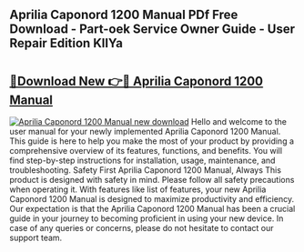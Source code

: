 ## Aprilia Caponord 1200 Manual PDf Free Download - Part-oek Service Owner Guide - User Repair Edition KlIYa

# <h2><a href="http://cf22379.oget.top/?id=Aprilia+Caponord+1200+Manual">🔗Download New 👉🔴 Aprilia Caponord 1200 Manual</a></h2>

[![Aprilia Caponord 1200 Manual new download](https://i.imgur.com/5g1atiW.png)](http://cf22379.oget.top/?id=Aprilia+Caponord+1200+Manual)
Hello and welcome to the user manual for your newly implemented Aprilia Caponord 1200 Manual. This guide is here to help you make the most of your product by providing a comprehensive overview of its features, functions, and benefits. You will find step-by-step instructions for installation, usage, maintenance, and troubleshooting. Safety First Aprilia Caponord 1200 Manual, Always This product is designed with safety in mind. Please follow all safety precautions when operating it. With features like list of features, your new Aprilia Caponord 1200 Manual is designed to maximize productivity and efficiency. Our expectation is that the Aprilia Caponord 1200 Manual has been a crucial guide in your journey to becoming proficient in using your new device. In case of any queries or concerns, please do not hesitate to contact our support team.
